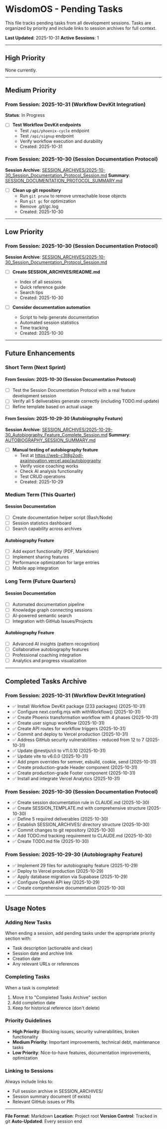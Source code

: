 # WisdomOS - Pending Tasks

This file tracks pending tasks from all development sessions. Tasks are organized by priority and include links to session archives for full context.

**Last Updated**: 2025-10-31
**Active Sessions**: 1

---

## High Priority

None currently.

---

## Medium Priority

### From Session: 2025-10-31 (Workflow DevKit Integration)
**Status**: In Progress

- [ ] **Test Workflow DevKit endpoints**
  - Test `/api/phoenix-cycle` endpoint
  - Test `/api/signup` endpoint
  - Verify workflow execution and durability
  - Created: 2025-10-31

### From Session: 2025-10-30 (Session Documentation Protocol)
**Session Archive**: [SESSION_ARCHIVES/2025-10-30_Session_Documentation_Protocol_Session.md](SESSION_ARCHIVES/2025-10-30_Session_Documentation_Protocol_Session.md)
**Summary**: [SESSION_DOCUMENTATION_PROTOCOL_SUMMARY.md](SESSION_DOCUMENTATION_PROTOCOL_SUMMARY.md)

- [ ] **Clean up git repository**
  - Run `git prune` to remove unreachable loose objects
  - Run `git gc` for optimization
  - Remove .git/gc.log
  - Created: 2025-10-30

---

## Low Priority

### From Session: 2025-10-30 (Session Documentation Protocol)
**Session Archive**: [SESSION_ARCHIVES/2025-10-30_Session_Documentation_Protocol_Session.md](SESSION_ARCHIVES/2025-10-30_Session_Documentation_Protocol_Session.md)

- [ ] **Create SESSION_ARCHIVES/README.md**
  - Index of all sessions
  - Quick reference guide
  - Search tips
  - Created: 2025-10-30

- [ ] **Consider documentation automation**
  - Script to help generate documentation
  - Automated session statistics
  - Time tracking
  - Created: 2025-10-30

---

## Future Enhancements

### Short Term (Next Sprint)

#### From Session: 2025-10-30 (Session Documentation Protocol)
- [ ] Test the Session Documentation Protocol with a real feature development session
- [ ] Verify all 5 deliverables generate correctly (including TODO.md update)
- [ ] Refine template based on actual usage

#### From Session: 2025-10-29-30 (Autobiography Feature)
**Session Archive**: [SESSION_ARCHIVES/2025-10-29-30_Autobiography_Feature_Complete_Session.md](SESSION_ARCHIVES/2025-10-29-30_Autobiography_Feature_Complete_Session.md)
**Summary**: [AUTOBIOGRAPHY_SESSION_SUMMARY.md](AUTOBIOGRAPHY_SESSION_SUMMARY.md)

- [ ] **Manual testing of autobiography feature**
  - Test at https://web-c3t8g2odl-axaiinovation.vercel.app/autobiography
  - Verify voice coaching works
  - Check AI analysis functionality
  - Test CRUD operations
  - Created: 2025-10-29

### Medium Term (This Quarter)

#### Session Documentation
- [ ] Create documentation helper script (Bash/Node)
- [ ] Session statistics dashboard
- [ ] Search capability across archives

#### Autobiography Feature
- [ ] Add export functionality (PDF, Markdown)
- [ ] Implement sharing features
- [ ] Performance optimization for large entries
- [ ] Mobile app integration

### Long Term (Future Quarters)

#### Session Documentation
- [ ] Automated documentation pipeline
- [ ] Knowledge graph connecting sessions
- [ ] AI-powered semantic search
- [ ] Integration with GitHub Issues/Projects

#### Autobiography Feature
- [ ] Advanced AI insights (pattern recognition)
- [ ] Collaborative autobiography features
- [ ] Professional coaching integration
- [ ] Analytics and progress visualization

---

## Completed Tasks Archive

### From Session: 2025-10-31 (Workflow DevKit Integration)
- ✅ Install Workflow DevKit package (233 packages) (2025-10-31)
- ✅ Configure next.config.mjs with withWorkflow() (2025-10-31)
- ✅ Create Phoenix transformation workflow with 4 phases (2025-10-31)
- ✅ Create user signup workflow (2025-10-31)
- ✅ Create API routes for workflow triggers (2025-10-31)
- ✅ Commit and deploy to Vercel production (2025-10-31)
- ✅ Address GitHub security vulnerabilities - reduced from 12 to 7 (2025-10-31)
- ✅ Update @nestjs/cli to v11.0.10 (2025-10-31)
- ✅ Update vite to v6.0.0 (2025-10-31)
- ✅ Add pnpm overrides for semver, esbuild, cookie, send (2025-10-31)
- ✅ Create production-grade Header component (2025-10-31)
- ✅ Create production-grade Footer component (2025-10-31)
- ✅ Install and integrate Vercel Analytics (2025-10-31)

### From Session: 2025-10-30 (Session Documentation Protocol)
- ✅ Create session documentation rule in CLAUDE.md (2025-10-30)
- ✅ Create SESSION_TEMPLATE.md with comprehensive structure (2025-10-30)
- ✅ Define 5 required deliverables (2025-10-30)
- ✅ Establish SESSION_ARCHIVES/ directory structure (2025-10-30)
- ✅ Commit changes to git repository (2025-10-30)
- ✅ Add TODO.md tracking requirement to CLAUDE.md (2025-10-30)
- ✅ Create TODO.md file (2025-10-30)

### From Session: 2025-10-29-30 (Autobiography Feature)
- ✅ Implement 29 files for autobiography feature (2025-10-29)
- ✅ Deploy to Vercel production (2025-10-29)
- ✅ Apply database migration via Supabase (2025-10-29)
- ✅ Configure OpenAI API key (2025-10-29)
- ✅ Create comprehensive documentation (2025-10-30)

---

## Usage Notes

### Adding New Tasks
When ending a session, add pending tasks under the appropriate priority section with:
- Task description (actionable and clear)
- Session date and archive link
- Creation date
- Any relevant URLs or references

### Completing Tasks
When a task is completed:
1. Move it to "Completed Tasks Archive" section
2. Add completion date
3. Keep for historical reference (don't delete)

### Priority Guidelines
- **High Priority**: Blocking issues, security vulnerabilities, broken functionality
- **Medium Priority**: Important improvements, technical debt, maintenance tasks
- **Low Priority**: Nice-to-have features, documentation improvements, optimization

### Linking to Sessions
Always include links to:
- Full session archive in SESSION_ARCHIVES/
- Session summary document (if exists)
- Relevant GitHub issues or PRs

---

**File Format**: Markdown
**Location**: Project root
**Version Control**: Tracked in git
**Auto-Updated**: Every session end
